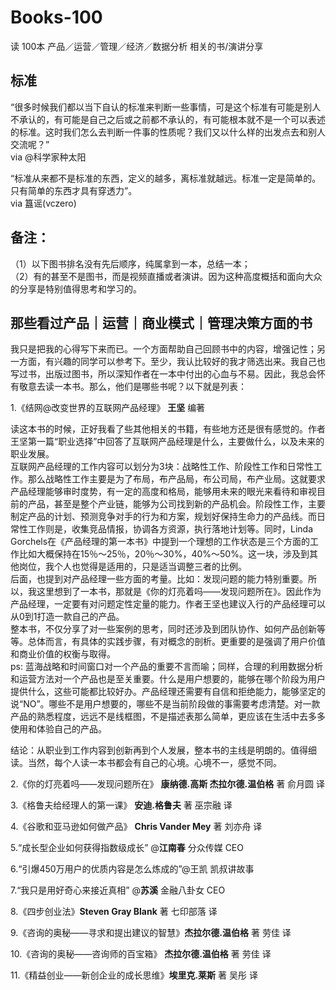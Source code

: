 # Books-100
读 100本 产品／运营／管理／经济／数据分析 相关的书/演讲分享


## 标准
“很多时候我们都以当下自认的标准来判断一些事情，可是这个标准有可能是别人不承认的，有可能是自己之后或之前都不承认的，有可能根本就不是一个可以表述的标准。这时我们怎么去判断一件事的性质呢？我们又以什么样的出发点去和别人交流呢？”          
via @科学家种太阳        

“标准从来都不是标准的东西，定义的越多，离标准就越远。标准一定是简单的。只有简单的东西才具有穿透力”。           
via 簋谣(vczero)

## 备注：      
（1）以下图书排名没有先后顺序，纯属拿到一本，总结一本；          
（2）有的甚至不是图书，而是视频直播或者演讲。因为这种高度概括和面向大众的分享是特别值得思考和学习的。              

## 那些看过产品｜运营｜商业模式｜管理决策方面的书  
我只是把我的心得写下来而已。一个方面帮助自己回顾书中的内容，增强记性；另一方面，有兴趣的同学可以参考下。至少，我认比较好的我才筛选出来。我自己也写过书，出版过图书，所以深知作者在一本中付出的心血与不易。因此，我总会怀有敬意去读一本书。那么，他们是哪些书呢？以下就是列表：           

1.《结网@改变世界的互联网产品经理》 **王坚** 编著      
  
读这本书的时候，正好我看了些其他相关的书籍，有些地方还是很有感觉的。作者王坚第一篇“职业选择”中回答了互联网产品经理是什么，主要做什么，以及未来的职业发展。        
互联网产品经理的工作内容可以划分为3块：战略性工作、阶段性工作和日常性工作。那么战略性工作主要是为了布局，布产品局，布公司局，布产业局。这就要求产品经理能够审时度势，有一定的高度和格局，能够用未来的眼光来看待和审视目前的产品，甚至是整个产业链，能够为公司找到新的产品机会。阶段性工作，主要制定产品的计划、预测竞争对手的行为和方案，规划好保持生命力的产品线。而日常性工作则是，收集竞品情报，协调各方资源，执行落地计划等。同时，Linda Gorchels在《产品经理的第一本书》中提到一个理想的工作状态是三个方面的工作比如大概保持在15％～25％，20％～30%，40%～50%。这一块，涉及到其他岗位，我个人也觉得是适用的，只是适当调整三者的比例。       
后面，也提到对产品经理一些方面的考量。比如：发现问题的能力特别重要。所以，我这里想到了一本书，那就是《你的灯亮着吗——发现问题所在》。因此作为产品经理，一定要有对问题定性定量的能力。作者王坚也建议入行的产品经理可以从0到1打造一款自己的产品。       
整本书，不仅分享了对一些案例的思考，同时还涉及到团队协作、如何产品创新等等。总体而言，有具体的实践步骤，有对概念的剖析。更重要的是强调了用户价值和商业价值的权衡与取得。      
ps: 蓝海战略和时间窗口对一个产品的重要不言而喻；同样，合理的利用数据分析和运营方法对一个产品也是至关重要。什么是用户想要的，能够在哪个阶段为用户提供什么，这些可能都比较好办。产品经理还需要有自信和拒绝能力，能够坚定的说“NO”。哪些不是用户想要的，哪些不是当前阶段做的事需要考虑清楚。对一款产品的熟悉程度，远远不是线框图，不是描述表那么简单，更应该在生活中去多多使用和体验自己的产品。      

结论：从职业到工作内容到创新再到个人发展，整本书的主线是明朗的。值得细读。当然，每个人读一本书都会有自己的心境。心境不一，感觉不同。



2.《你的灯亮着吗——发现问题所在》 **康纳德.高斯 杰拉尔德.温伯格** 著  俞月圆 译

3.《格鲁夫给经理人的第一课》 **安迪.格鲁夫** 著 巫宗融 译

4.《谷歌和亚马逊如何做产品》 **Chris Vander Mey** 著 刘亦舟 译

5.“成长型企业如何获得指数级成长” @**江南春** 分众传媒 CEO

6.“引爆450万用户的优质内容是怎么炼成的”@王凯 凯叔讲故事

7.“我只是用好奇心来接近真相” @**苏溪** 金融八卦女 CEO

8.《四步创业法》**Steven Gray Blank** 著 七印部落 译   

9.《咨询的奥秘——寻求和提出建议的智慧》**杰拉尔德.温伯格** 著 劳佳 译

10.《咨询的奥秘——咨询师的百宝箱》 **杰拉尔德.温伯格** 著 劳佳 译

11.《精益创业——新创企业的成长思维》**埃里克.莱斯** 著 吴彤 译
